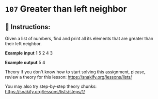  # `107` Greater than left neighbor

## 📝 Instructions:

Given a list of numbers, find and print all its elements that are greater than their left neighbor.

**Example input**
1 5 2 4 3

**Example output**
5 4

Theory
If you don't know how to start solving this assignment, please, review a theory for this lesson:
https://snakify.org/lessons/lists/

You may also try step-by-step theory chunks:
https://snakify.org/lessons/lists/steps/1/